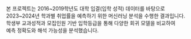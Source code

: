본 프로젝트는 2016~2019학년도 대학 입결(입학 성적) 데이터를 바탕으로  
2023~2024년 학과별 취업률을 예측하기 위한 머신러닝 분석을 수행한 결과입니다.  
학생부 교과성적과 모집인원 기반 입학등급을 통해 다양한 회귀 모델을 비교하여  
예측 정확도와 해석 가능성을 분석했습니다.
